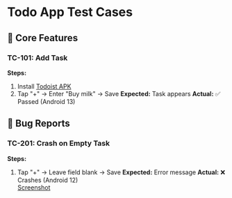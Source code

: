 # Todo App Test Cases

## 📱 Core Features
### TC-101: Add Task
**Steps:**
1. Install [Todoist APK](https://d.apkpure.com/b/APK/com.todoist?version=latest)
2. Tap "+" → Enter "Buy milk" → Save
**Expected:** Task appears
**Actual:** ✅ Passed (Android 13)

## 🐞 Bug Reports
### TC-201: Crash on Empty Task
**Steps:**
1. Tap "+" → Leave field blank → Save
**Expected:** Error message
**Actual:** ❌ Crashes (Android 12)  
[Screenshot](./bug_reports/crash_blank.png)
